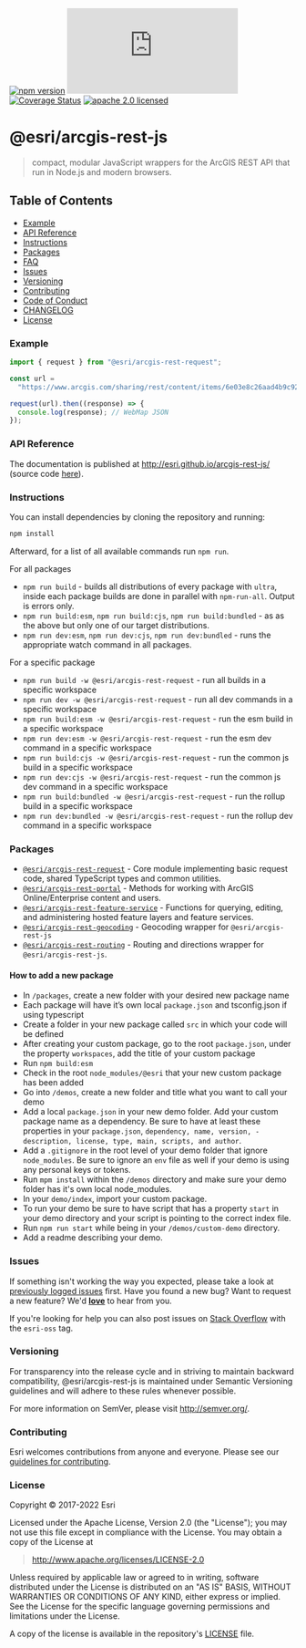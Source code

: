 [![npm version][npm-img]][npm-url]
[![gzip bundle size][gzip-image]][npm-url]
[![Coverage Status][coverage-img]][coverage-url]
[![apache 2.0 licensed][license-img]][license-url]

[npm-img]: https://img.shields.io/npm/v/@esri/arcgis-rest-request.svg?style=flat-square
[npm-url]: https://www.npmjs.com/package/@esri/arcgis-rest-request
[gzip-image]: https://img.badgesize.io/https://unpkg.com/@esri/arcgis-rest-request/dist/bundled/request.umd.min.js?compression=gzip
[coverage-img]: https://codecov.io/gh/Esri/arcgis-rest-js/branch/master/graph/badge.svg
[coverage-url]: https://codecov.io/gh/Esri/arcgis-rest-js
[license-img]: https://img.shields.io/badge/license-Apache%202.0-orange.svg?style=flat-square
[license-url]: #license

# @esri/arcgis-rest-js

> compact, modular JavaScript wrappers for the ArcGIS REST API that run in Node.js and modern browsers.

## Table of Contents

- [Example](#example)
- [API Reference](#api-reference)
- [Instructions](#instructions)
- [Packages](#packages)
- [FAQ](https://developers.arcgis.com/arcgis-rest-js/faq/)
- [Issues](#issues)
- [Versioning](#versioning)
- [Contributing](#contributing)
- [Code of Conduct](/CODE_OF_CONDUCT.md)
- [CHANGELOG](/CHANGELOG.md)
- [License](#license)

### Example

```js
import { request } from "@esri/arcgis-rest-request";

const url =
  "https://www.arcgis.com/sharing/rest/content/items/6e03e8c26aad4b9c92a87c1063ddb0e3/data";

request(url).then((response) => {
  console.log(response); // WebMap JSON
});
```

### API Reference

The documentation is published at http://esri.github.io/arcgis-rest-js/ (source code [here](/docs/src)).

### Instructions

You can install dependencies by cloning the repository and running:

```bash
npm install
```

Afterward, for a list of all available commands run `npm run`.

For all packages

- `npm run build` - builds all distributions of every package with `ultra`, inside each package builds are done in parallel with `npm-run-all`. Output is errors only.
- `npm run build:esm`, `npm run build:cjs`, `npm run build:bundled` - as as the above but only one of our target distributions.
- `npm run dev:esm`, `npm run dev:cjs`, `npm run dev:bundled` - runs the appropriate watch command in all packages.

For a specific package

- `npm run build -w @esri/arcgis-rest-request` - run all builds in a specific workspace
- `npm run dev -w @esri/arcgis-rest-request` - run all dev commands in a specific workspace
- `npm run build:esm -w @esri/arcgis-rest-request` - run the esm build in a specific workspace
- `npm run dev:esm -w @esri/arcgis-rest-request` - run the esm dev command in a specific workspace
- `npm run build:cjs -w @esri/arcgis-rest-request` - run the common js build in a specific workspace
- `npm run dev:cjs -w @esri/arcgis-rest-request` - run the common js dev command in a specific workspace
- `npm run build:bundled -w @esri/arcgis-rest-request` - run the rollup build in a specific workspace
- `npm run dev:bundled -w @esri/arcgis-rest-request` - run the rollup dev command in a specific workspace

### Packages

- [`@esri/arcgis-rest-request`](./packages/arcgis-rest-request/) - Core module implementing basic request code, shared TypeScript types and common utilities.
- [`@esri/arcgis-rest-portal`](./packages/arcgis-rest-portal) - Methods for working with ArcGIS Online/Enterprise content and users.
- [`@esri/arcgis-rest-feature-service`](./packages/arcgis-rest-feature-service) - Functions for querying, editing, and administering hosted feature layers and feature services.
- [`@esri/arcgis-rest-geocoding`](./packages/arcgis-rest-geocoding) - Geocoding wrapper for `@esri/arcgis-rest-js`
- [`@esri/arcgis-rest-routing`](./packages/arcgis-rest-routing) - Routing and directions wrapper for `@esri/arcgis-rest-js`.

#### How to add a new package
- In `/packages`, create a new folder with your desired new package name
- Each package will have it’s own local `package.json` and tsconfig.json if using typescript
- Create a folder in your new package called `src` in which your code will be defined
- After creating your custom package, go to the root `package.json`, under the property `workspaces`, add the title of your custom package
- Run `npm build:esm`
- Check in the root `node_modules/@esri` that your new custom package has been added
- Go into `/demos`, create a new folder and title what you want to call your demo
- Add a local `package.json` in your new demo folder. Add your custom package name as a dependency. Be sure to have at least these properties in your `package.json`, `dependency, name, version, - description, license, type, main, scripts, and author`.
- Add a `.gitignore` in the root level of your demo folder that ignore `node_modules`. Be sure to ignore an `env` file as well if your demo is using any personal keys or tokens.
- Run `mpm install` within the `/demos` directory and make sure your demo folder has it's own local node_modules.
- In your `demo/index`, import your custom package.
- To run your demo be sure to have script that has a property `start` in your demo directory and your script is pointing to the correct index file. 
- Run `npm run start` while being in your `/demos/custom-demo` directory.
- Add a readme describing your demo.

### Issues

If something isn't working the way you expected, please take a look at [previously logged issues](https://github.com/Esri/arcgis-rest-js/issues) first. Have you found a new bug? Want to request a new feature? We'd [**love**](https://github.com/Esri/arcgis-rest-js/issues/new) to hear from you.

If you're looking for help you can also post issues on [Stack Overflow](https://stackoverflow.com/questions/tagged/esri-oss) with the `esri-oss` tag.

### Versioning

For transparency into the release cycle and in striving to maintain backward compatibility, @esri/arcgis-rest-js is maintained under Semantic Versioning guidelines and will adhere to these rules whenever possible.

For more information on SemVer, please visit <http://semver.org/>.

### Contributing

Esri welcomes contributions from anyone and everyone. Please see our [guidelines for contributing](CONTRIBUTING.md).

### License

Copyright &copy; 2017-2022 Esri

Licensed under the Apache License, Version 2.0 (the "License");
you may not use this file except in compliance with the License.
You may obtain a copy of the License at

> http://www.apache.org/licenses/LICENSE-2.0

Unless required by applicable law or agreed to in writing, software
distributed under the License is distributed on an "AS IS" BASIS,
WITHOUT WARRANTIES OR CONDITIONS OF ANY KIND, either express or implied.
See the License for the specific language governing permissions and
limitations under the License.

A copy of the license is available in the repository's [LICENSE](./LICENSE) file.
